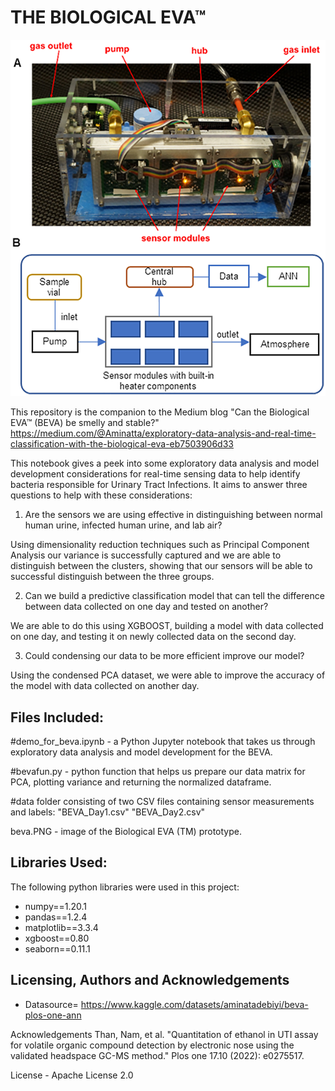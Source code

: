 # THE BIOLOGICAL EVA™

![Alt text](beva.PNG)

This repository is the companion to the Medium blog "Can the Biological EVA™ (BEVA) be smelly and stable?"
https://medium.com/@Aminatta/exploratory-data-analysis-and-real-time-classification-with-the-biological-eva-eb7503906d33

This notebook gives a peek into some exploratory data analysis and model development considerations for real-time sensing data to help identify bacteria responsible for Urinary Tract Infections. It aims to answer three questions to help with these considerations:

1. Are the sensors we are using effective in distinguishing between normal human urine, infected human urine, and lab air?
 
 Using dimensionality reduction techniques such as Principal Component Analysis our variance is successfully captured and we are able to distinguish between the clusters, showing that our sensors will be able to successful distinguish between the three groups.

2. Can we build a predictive classification model that can tell the difference between data collected on one day and tested on another?

We are able to do this using XGBOOST, building a model with data collected on one day, and testing it on newly collected data on the second day. 

3. Could condensing our data to be more efficient improve our model? 

Using the condensed PCA dataset, we were able to improve the accuracy of the model with data collected on another day. 


## Files Included:

#demo_for_beva.ipynb - a Python Jupyter notebook that takes us through exploratory data analysis and model development for the BEVA.

#bevafun.py - python function that helps us prepare our data matrix for PCA, plotting variance and returning the normalized dataframe.

#data folder consisting of two CSV files containing sensor measurements and labels:
"BEVA_Day1.csv" 
"BEVA_Day2.csv"

beva.PNG - image of the Biological EVA (TM) prototype.

## Libraries Used:
The following python libraries were used in this project:

* numpy==1.20.1
* pandas==1.2.4
* matplotlib==3.3.4
* xgboost==0.80 
* seaborn==0.11.1

## Licensing, Authors and Acknowledgements
* Datasource= https://www.kaggle.com/datasets/aminatadebiyi/beva-plos-one-ann

Acknowledgements
Than, Nam, et al. "Quantitation of ethanol in UTI assay for volatile organic compound detection by electronic nose using the validated headspace GC-MS method." Plos one 17.10 (2022): e0275517.

License - Apache License 2.0


